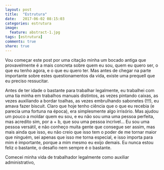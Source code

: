 ```yaml
---
layout: post
title:  "Estrutura"
date:   2017-06-02 08:15:03
categories: estrutura
image:
  feature: abstract-1.jpg
tags: [estrutura]
comments: true
share: true
---
```

Vou começar este post por uma citação minha um bocado antiga que provavelmente é a mais concreta sobre quem eu sou, quem eu quero ser, o que eu tenho agora, e o que eu quero ter. Mas antes de chegar na parte importante sobre estes questionamentos da vida, existe uma prequell que eu preciso ressucitar.


Antes de ter idade o bastante para trabalhar legalmente, eu trabalhei com uma tia minha em trabalhos manuais distintos, as vezes pintando caixas, as vezes auxiliando a bordar toalhas, as vezes embrulhando sabonetes (!!!), eu amava fazer biscuit. Claro que hoje tenho ciência que o que eu recebia (e parecia uma fortuna na época), era simplesmente algo irrisório. Mas ajudou um pouco a moldar quem eu sou, e eu não sou uma uma pessoa perfeita, mas acredito sim, por a + b, que sou uma pessoa incrível... Eu sou uma pessoa versátil, e não conheço muita gente que consegue ser assim, mas mais ainda que isso, eu não creio que isso tem o poder de me tornar maior que ninguém, sei apenas que isso me torna especial, e isso importa para mim é importante, porque a mim mesmo eu exijo demais. Eu nunca estou feliz o bastante, o desafio nem sempre é o bastante.

Comecei minha vida de trabalhador legalmente como auxiliar administrativo, 